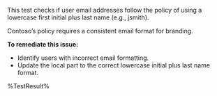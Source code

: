 This test checks if user email addresses follow the policy of using a lowercase first initial plus last name (e.g., jsmith).

Contoso’s policy requires a consistent email format for branding.

**To remediate this issue:**

- Identify users with incorrect email formatting.
- Update the local part to the correct lowercase initial plus last name format.

<!--- Results --->

%TestResult%
